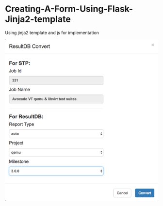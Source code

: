 # Creating-A-Form-Using-Flask-Jinja2-template

Using jinja2 template and js for implementation

![Form](https://github.com/CosmoZhou/Creating-A-Form-Using-Flask-Jinja2-template/blob/master/STP_Results_Conversion.png)
